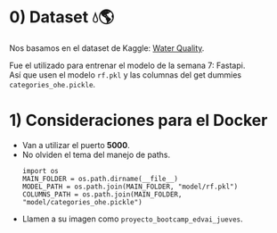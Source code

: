 # 0) Dataset 💧🌎

Nos basamos en el dataset de Kaggle: [Water Quality](https://www.kaggle.com/datasets/adityakadiwal/water-potability).

Fue el utilizado para entrenar el modelo de la semana 7: Fastapi.
<br>Así que usen el modelo `rf.pkl` y las columnas del get dummies `categories_ohe.pickle`.

# 1) Consideraciones para el Docker

- Van a utilizar el puerto **5000**. 
- No olviden el tema del manejo de paths.
    ```
    import os
    MAIN_FOLDER = os.path.dirname(__file__)
    MODEL_PATH = os.path.join(MAIN_FOLDER, "model/rf.pkl")
    COLUMNS_PATH = os.path.join(MAIN_FOLDER, "model/categories_ohe.pickle")
    ```
- Llamen a su imagen como `proyecto_bootcamp_edvai_jueves`.